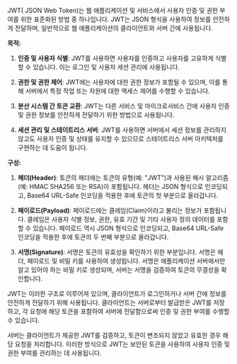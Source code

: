 JWT( JSON Web Token)는 웹 애플리케이션 및 서비스에서 사용자 인증 및 권한 부여를 위한 표준화된 방법 중 하나입니다. JWT는 JSON 형식을 사용하여 정보를 안전하게 전달하며, 일반적으로 웹 애플리케이션의 클라이언트와 서버 간에 사용됩니다. 

**목적:**

1. **인증 및 사용자 식별**: JWT를 사용하면 사용자를 인증하고 사용자를 고유하게 식별할 수 있습니다. 이는 로그인 및 사용자 세션 관리에 사용됩니다.
    
2. **권한 및 권한 제어**: JWT에는 사용자에 대한 권한 정보가 포함될 수 있으며, 이를 통해 서버에서 특정 작업 또는 자원에 대한 액세스 제어를 수행할 수 있습니다.
    
3. **분산 시스템 간 토큰 교환**: JWT는 다른 서비스 및 마이크로서비스 간에 사용자 인증 및 권한 정보를 안전하게 전달하기 위한 방법으로 사용됩니다.
    
4. **세션 관리 및 스테이트리스 서버**: JWT를 사용하면 서버에서 세션 정보를 관리하지 않고도 사용자 인증 및 상태를 유지할 수 있으므로 스테이트리스 서버 아키텍처를 구현하는 데 도움이 됩니다.


**구성:**

1. **헤더(Header)**: 토큰의 헤더에는 토큰의 유형(예: "JWT")과 사용된 해시 알고리즘(예: HMAC SHA256 또는 RSA)이 포함됩니다. 헤더는 JSON 형식으로 인코딩되고, Base64 URL-Safe 인코딩을 적용한 후에 토큰의 첫 부분으로 올라갑니다.
    
2. **페이로드(Payload)**: 페이로드에는 클레임(Claim)이라고 불리는 정보가 포함됩니다. 클레임은 사용자 식별 정보, 권한, 유효 기간 및 기타 사용자 정의 데이터를 포함할 수 있습니다. 페이로드 역시 JSON 형식으로 인코딩되고, Base64 URL-Safe 인코딩을 적용한 후에 토큰의 두 번째 부분으로 올라갑니다.
    
3. **서명(Signature)**: 서명은 토큰의 유효성을 확인하기 위한 부분입니다. 서명은 헤더, 페이로드 및 비밀 키를 사용하여 생성됩니다. 서명은 애플리케이션 서버에서만 알고 있어야 하는 비밀 키로 생성되며, 서버는 서명을 검증하여 토큰의 무결성을 확인합니다.
    

JWT는 이러한 구조로 이루어져 있으며, 클라이언트가 로그인하거나 서버 간에 정보를 안전하게 전달하기 위해 사용됩니다. 클라이언트는 서버로부터 발급받은 JWT를 저장하고, 각 요청에 해당 토큰을 포함하여 서버에 전달함으로써 인증 및 권한 부여를 수행할 수 있습니다.

서버는 클라이언트가 제공한 JWT를 검증하고, 토큰이 변조되지 않았고 유효한 경우 해당 요청을 처리합니다. 이러한 방식으로 JWT는 보안된 토큰을 사용하여 사용자 인증 및 권한 부여를 관리하는 데 사용됩니다.